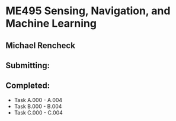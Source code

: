 # ME495 Sensing, Navigation, and Machine Learning
## Michael Rencheck

## Submitting:


## Completed:

- Task A.000 - A.004
- Task B.000 - B.004
- Task C.000 - C.004
